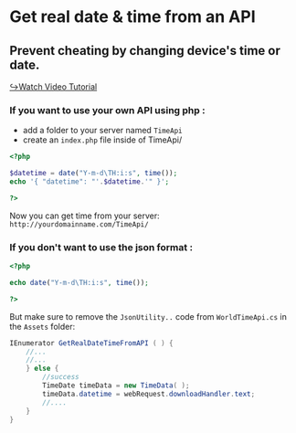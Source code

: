 # Get real date & time from an API 
## Prevent cheating by changing device's time or date.

[↪Watch Video Tutorial ](https://www.youtube.com/watch?v=uJK1ajLaq6I)

### If you want to use your own API using php :
- add a folder to your server named `TimeApi` 
- create an `index.php` file inside of TimeApi/ 
```php
<?php

$datetime = date("Y-m-d\TH:i:s", time());
echo '{ "datetime": "'.$datetime.'" }';

?>
```

Now you can get time from your server:
`http://yourdomainname.com/TimeApi/`

### If you don't want to use the json format :
```php
<?php

echo date("Y-m-d\TH:i:s", time());

?>
```
But make sure to remove the `JsonUtility..` code from `WorldTimeApi.cs` in the `Assets` folder:
```c#
IEnumerator GetRealDateTimeFromAPI ( ) {
	//...
	//...
	} else {
		//success
		TimeDate timeData = new TimeData( );
		timeData.datetime = webRequest.downloadHandler.text;
		//....
	}
}
```
